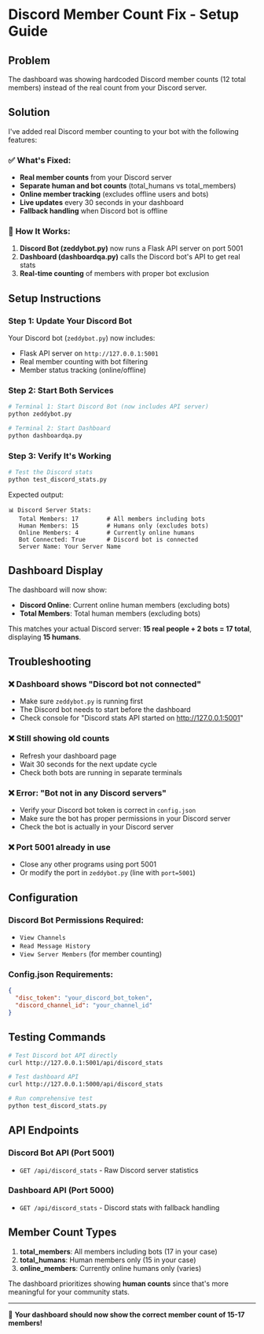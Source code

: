 # Discord Member Count Fix - Setup Guide

## Problem
The dashboard was showing hardcoded Discord member counts (12 total members) instead of the real count from your Discord server.

## Solution
I've added real Discord member counting to your bot with the following features:

### ✅ **What's Fixed:**
- **Real member counts** from your Discord server
- **Separate human and bot counts** (total_humans vs total_members)
- **Online member tracking** (excludes offline users and bots)
- **Live updates** every 30 seconds in your dashboard
- **Fallback handling** when Discord bot is offline

### 🔧 **How It Works:**
1. **Discord Bot (zeddybot.py)** now runs a Flask API server on port 5001
2. **Dashboard (dashboardqa.py)** calls the Discord bot's API to get real stats
3. **Real-time counting** of members with proper bot exclusion

## Setup Instructions

### Step 1: Update Your Discord Bot
Your Discord bot (`zeddybot.py`) now includes:
- Flask API server on `http://127.0.0.1:5001`
- Real member counting with bot filtering
- Member status tracking (online/offline)

### Step 2: Start Both Services
```bash
# Terminal 1: Start Discord Bot (now includes API server)
python zeddybot.py

# Terminal 2: Start Dashboard
python dashboardqa.py
```

### Step 3: Verify It's Working
```bash
# Test the Discord stats
python test_discord_stats.py
```

Expected output:
```
📊 Discord Server Stats:
   Total Members: 17        # All members including bots
   Human Members: 15        # Humans only (excludes bots)
   Online Members: 4        # Currently online humans
   Bot Connected: True      # Discord bot is connected
   Server Name: Your Server Name
```

## Dashboard Display

The dashboard will now show:
- **Discord Online**: Current online human members (excluding bots)
- **Total Members**: Total human members (excluding bots)

This matches your actual Discord server: **15 real people + 2 bots = 17 total**, displaying **15 humans**.

## Troubleshooting

### ❌ **Dashboard shows "Discord bot not connected"**
- Make sure `zeddybot.py` is running first
- The Discord bot needs to start before the dashboard
- Check console for "Discord stats API started on http://127.0.0.1:5001"

### ❌ **Still showing old counts**
- Refresh your dashboard page
- Wait 30 seconds for the next update cycle
- Check both bots are running in separate terminals

### ❌ **Error: "Bot not in any Discord servers"**
- Verify your Discord bot token is correct in `config.json`
- Make sure the bot has proper permissions in your Discord server
- Check the bot is actually in your Discord server

### ❌ **Port 5001 already in use**
- Close any other programs using port 5001
- Or modify the port in `zeddybot.py` (line with `port=5001`)

## Configuration

### Discord Bot Permissions Required:
- `View Channels`
- `Read Message History` 
- `View Server Members` (for member counting)

### Config.json Requirements:
```json
{
  "disc_token": "your_discord_bot_token",
  "discord_channel_id": "your_channel_id"
}
```

## Testing Commands

```bash
# Test Discord bot API directly
curl http://127.0.0.1:5001/api/discord_stats

# Test dashboard API
curl http://127.0.0.1:5000/api/discord_stats

# Run comprehensive test
python test_discord_stats.py
```

## API Endpoints

### Discord Bot API (Port 5001)
- `GET /api/discord_stats` - Raw Discord server statistics

### Dashboard API (Port 5000)  
- `GET /api/discord_stats` - Discord stats with fallback handling

## Member Count Types

1. **total_members**: All members including bots (17 in your case)
2. **total_humans**: Human members only (15 in your case)  
3. **online_members**: Currently online humans only (varies)

The dashboard prioritizes showing **human counts** since that's more meaningful for your community stats.

---

🎉 **Your dashboard should now show the correct member count of 15-17 members!**
